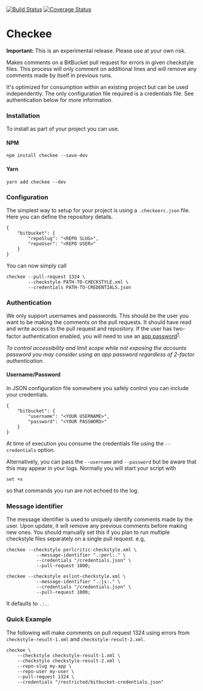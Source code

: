 [![Build Status](https://travis-ci.org/KurtWagner/checkee.svg?branch=master)](https://travis-ci.org/KurtWagner/checkee)
[![Coverage Status](https://coveralls.io/repos/github/KurtWagner/checkee/badge.svg?branch=master)](https://coveralls.io/github/KurtWagner/checkee?branch=master)

# Checkee

**Important:** This is an experimental release. Please use at your own risk.

Makes comments on a BitBucket pull request for errors in  given checkstyle files. This process will only comment on additional lines and will remove any comments made by itself in previous runs.

It's optimized for consumption within an existing project but can be used independently. The only configuration file required is a credentials file. See authentication below for more information.

### Installation

To install as part of your project you can use.

#### NPM
```
npm install checkee --save-dev
```

#### Yarn
```
yarn add checkee --dev
```

### Configuration

The simplest way to setup for your project is using a `.checkeerc.json` file. Here you can define the repository details.

```
{
	"bitbucket": {
		"repoSlug": "<REPO SLUG>",
		"repoUser": "<REPO USER>"
	}
}
```

You can now simply call

```
checkee --pull-request 1324 \
        --checkstyle PATH-TO-CHECKSTYLE.xml \
        --credentials PATH-TO-CREDENTIALS.json
```

### Authentication

We only support usernames and passwords. This should be the user you want to be making the comments on the pull requests. It should have read and write access to the pull request and repository. If the user has two-factor authentication enabled, you will need to use an [app password](https://confluence.atlassian.com/bitbucket/app-passwords-828781300.html)<sup>[1](https://blog.bitbucket.org/2016/06/06/app-passwords-bitbucket-cloud/)</sup>.

*To control accessibility and limit scope while not exposing the accounts password you may consider using an app password regardless of 2-factor authentication.*

#### Username/Password

In JSON configuration file somewhere you safely control you can include your credentials.

```
{
	"bitbucket": {
		"username": "<YOUR USERNAME>",
		"password": "<YOUR PASSWORD>"
	}
}
```

At time of execution you consume the credentials file using the `--credentials` option.

Alternatively, you can pass the `--username` and `--password` but be aware that this may appear in your logs. Normally you will start your script with

```
set +x
```

so that commands you run are not echoed to the log.

### Message identifier

The message identifier is used to uniquely identify comments made by the user. Upon update, it will remove any previous comments before making new ones. You should manually set this if you plan to run multiple checkstyle files separately on a single pull request. e.g,

```
checkee --checkstyle perlcritic-checkstyle.xml \
           --message-identifier ".:perl:." \
           --credentials "/credentials.json" \
           --pull-request 1000;

checkee --checkstyle eslint-checkstyle.xml \
           --message-identifier ".:js:." \
           --credentials "/credentials.json" \
           --pull-request 1000;
```	

It defaults to `.:.`.

### Quick Example

The following will make comments on pull request 1324 using errors from `checkstyle-result-1.xml` and `checkstyle-result-2.xml`.

```
checkee \
	--checkstyle checkstyle-result-1.xml \
	--checkstyle checkstyle-result-2.xml \
	--repo-slug my-app \
	--repo-user my-user \
	--pull-request 1324 \
	--credentials "/restricted/bitbucket-credentials.json"
```
